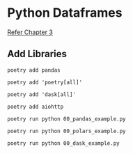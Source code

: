 # Python Dataframes

[Refer Chapter 3](https://bigdatabook.gchandra.com/chapter_03/dataframes.html)

## Add Libraries

```
poetry add pandas

poetry add 'poetry[all]'

poetry add 'dask[all]'

poetry add aiohttp
```

```
poetry run python 00_pandas_example.py

poetry run python 00_polars_example.py

poetry run python 00_dask_example.py

```